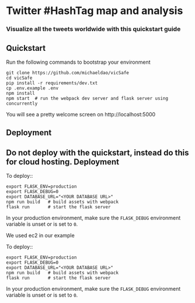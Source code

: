 # Twitter #HashTag map and analysis

### Visualize all the tweets worldwide with this quickstart guide

Quickstart
----------

Run the following commands to bootstrap your environment

    git clone https://github.com/michaeldao/vicSafe
    cd vicSafe
    pip install -r requirements/dev.txt
    cp .env.example .env
    npm install
    npm start  # run the webpack dev server and flask server using concurrently
    
You will see a pretty welcome screen on http://localhost:5000

Deployment
----------

Do not deploy with the quickstart, instead do this for cloud hosting.
Deployment
----------

To deploy::

    export FLASK_ENV=production
    export FLASK_DEBUG=0
    export DATABASE_URL="<YOUR DATABASE URL>"
    npm run build   # build assets with webpack
    flask run       # start the flask server

In your production environment, make sure the ``FLASK_DEBUG`` environment
variable is unset or is set to ``0``.


We used ec2 in our example

To deploy::

    export FLASK_ENV=production
    export FLASK_DEBUG=0
    export DATABASE_URL="<YOUR DATABASE URL>"
    npm run build   # build assets with webpack
    flask run       # start the flask server

In your production environment, make sure the ``FLASK_DEBUG`` environment
variable is unset or is set to ``0``.

